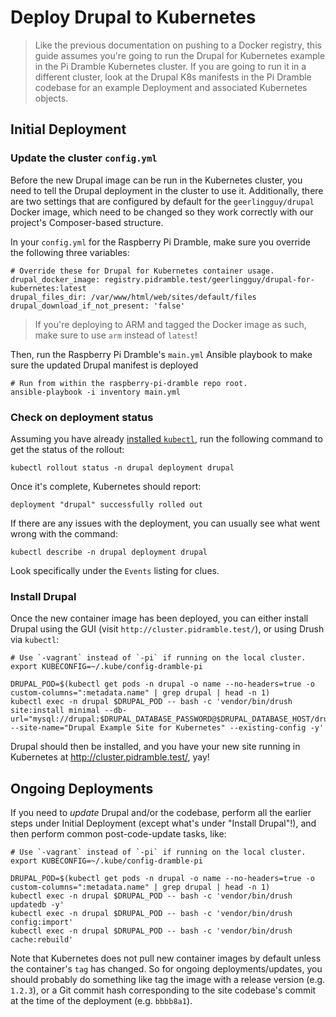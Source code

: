 # Deploy Drupal to Kubernetes

> Like the previous documentation on pushing to a Docker registry, this guide assumes you're going to run the Drupal for Kubernetes example in the Pi Dramble Kubernetes cluster. If you are going to run it in a different cluster, look at the Drupal K8s manifests in the Pi Dramble codebase for an example Deployment and associated Kubernetes objects.

## Initial Deployment

### Update the cluster `config.yml`

Before the new Drupal image can be run in the Kubernetes cluster, you need to tell the Drupal deployment in the cluster to use it. Additionally, there are two settings that are configured by default for the `geerlingguy/drupal` Docker image, which need to be changed so they work correctly with our project's Composer-based structure.

In your `config.yml` for the Raspberry Pi Dramble, make sure you override the following three variables:

    # Override these for Drupal for Kubernetes container usage.
    drupal_docker_image: registry.pidramble.test/geerlingguy/drupal-for-kubernetes:latest
    drupal_files_dir: /var/www/html/web/sites/default/files
    drupal_download_if_not_present: 'false'

> If you're deploying to ARM and tagged the Docker image as such, make sure to use `arm` instead of `latest`!

Then, run the Raspberry Pi Dramble's `main.yml` Ansible playbook to make sure the updated Drupal manifest is deployed

    # Run from within the raspberry-pi-dramble repo root.
    ansible-playbook -i inventory main.yml

### Check on deployment status

Assuming you have already [installed `kubectl`](https://kubernetes.io/docs/tasks/tools/install-kubectl/), run the following command to get the status of the rollout:

    kubectl rollout status -n drupal deployment drupal

Once it's complete, Kubernetes should report:

    deployment "drupal" successfully rolled out

If there are any issues with the deployment, you can usually see what went wrong with the command:

    kubectl describe -n drupal deployment drupal

Look specifically under the `Events` listing for clues.

### Install Drupal

Once the new container image has been deployed, you can either install Drupal using the GUI (visit `http://cluster.pidramble.test/`), or using Drush via `kubectl`:

    # Use `-vagrant` instead of `-pi` if running on the local cluster.
    export KUBECONFIG=~/.kube/config-dramble-pi
    
    DRUPAL_POD=$(kubectl get pods -n drupal -o name --no-headers=true -o custom-columns=":metadata.name" | grep drupal | head -n 1)
    kubectl exec -n drupal $DRUPAL_POD -- bash -c 'vendor/bin/drush site:install minimal --db-url="mysql://drupal:$DRUPAL_DATABASE_PASSWORD@$DRUPAL_DATABASE_HOST/drupal" --site-name="Drupal Example Site for Kubernetes" --existing-config -y'

Drupal should then be installed, and you have your new site running in Kubernetes at http://cluster.pidramble.test/, yay!

## Ongoing Deployments

If you need to _update_ Drupal and/or the codebase, perform all the earlier steps under Initial Deployment (except what's under "Install Drupal"!), and then perform common post-code-update tasks, like:

    # Use `-vagrant` instead of `-pi` if running on the local cluster.
    export KUBECONFIG=~/.kube/config-dramble-pi
    
    DRUPAL_POD=$(kubectl get pods -n drupal -o name --no-headers=true -o custom-columns=":metadata.name" | grep drupal | head -n 1)
    kubectl exec -n drupal $DRUPAL_POD -- bash -c 'vendor/bin/drush updatedb -y'
    kubectl exec -n drupal $DRUPAL_POD -- bash -c 'vendor/bin/drush config:import'
    kubectl exec -n drupal $DRUPAL_POD -- bash -c 'vendor/bin/drush cache:rebuild'

Note that Kubernetes does not pull new container images by default unless the container's `tag` has changed. So for ongoing deployments/updates, you should probably do something like tag the image with a release version (e.g. `1.2.3`), or a Git commit hash corresponding to the site codebase's commit at the time of the deployment (e.g. `bbbb8a1`).
